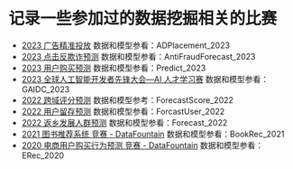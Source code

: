 # 记录一些参加过的数据挖掘相关的比赛

- [2023 广告精准投放](https://www.datafountain.cn/competitions/629/datasets) 数据和模型参看：ADPlacement_2023
- [2023 点击反欺诈预测](https://aistudio.baidu.com/aistudio/competition/detail/818/0/introduction) 数据和模型参看：AntiFraudForecast_2023
- [2023 用户购买预测](https://aistudio.baidu.com/aistudio/competition/detail/819/0/introduction) 数据和模型参看：Predict_2023
- [2023 全球人工智能开发者先锋大会—AI 人才学习赛](https://www.heywhale.com/org/tbudf/competition/area/63be011bde6c0e9cdb12b965/content/2) 数据和模型参看：GAIDC_2023
- [2022 跨域评分预测](https://www.datafountain.cn/competitions/600) 数据和模型参考：ForecastScore_2022
- [2022 用户留存预测](https://www.datafountain.cn/competitions/551) 数据和模型参看：ForcastUser_2022
- [2022 返乡发展人群预测](https://www.datafountain.cn/competitions/581/datasets) 数据和模型参看：Forecast_2022
- [2021 图书推荐系统 竞赛 - DataFountain](https://www.datafountain.cn/competitions/542) 数据和模型参看：BookRec_2021
- [2020 电商用户购买行为预测 竞赛 - DataFountain](https://www.datafountain.cn/competitions/482) 数据和模型参看：ERec_2020

